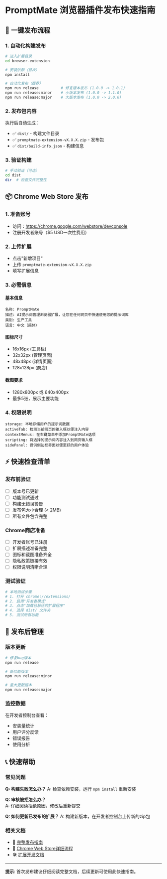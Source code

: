# PromptMate 浏览器插件发布快速指南

## 🚀 一键发布流程

### 1. 自动化构建发布

```bash
# 进入扩展目录
cd browser-extension

# 安装依赖（首次）
npm install

# 自动化发布（推荐）
npm run release          # 修复版本发布 (1.0.0 -> 1.0.1)
npm run release:minor    # 小版本发布 (1.0.0 -> 1.1.0)  
npm run release:major    # 大版本发布 (1.0.0 -> 2.0.0)
```

### 2. 发布包内容

执行后自动生成：
- ✅ `dist/` - 构建文件目录
- ✅ `promptmate-extension-vX.X.X.zip` - 发布包
- ✅ `dist/build-info.json` - 构建信息

### 3. 验证构建

```bash
# 手动验证（可选）
cd dist
dir  # 检查文件完整性
```

## 📦 Chrome Web Store 发布

### 1. 准备账号
- 访问：https://chrome.google.com/webstore/devconsole
- 注册开发者账号（$5 USD一次性费用）

### 2. 上传扩展
- 点击"新增项目"
- 上传 `promptmate-extension-vX.X.X.zip`
- 填写扩展信息

### 3. 必需信息

#### 基本信息
```
名称: PromptMate
描述: AI提示词管理浏览器扩展，让您在任何网页中快速使用您的提示词库
类别: 生产工具
语言: 中文（简体）
```

#### 图标尺寸
- 16x16px (工具栏)
- 32x32px (管理页面)  
- 48x48px (详情页面)
- 128x128px (商店)

#### 截图要求
- 1280x800px 或 640x400px
- 最多5张，展示主要功能

### 4. 权限说明
```
storage: 本地存储用户的提示词数据
activeTab: 检测当前网页的输入框以便注入内容
contextMenus: 在右键菜单中添加PromptMate选项
scripting: 将选择的提示词内容注入到网页输入框
sidePanel: 提供侧边栏界面以便更好的用户体验
```

## ⚡ 快速检查清单

### 发布前验证
- [ ] 版本号已更新
- [ ] 功能测试通过
- [ ] 构建无错误警告
- [ ] 发布包大小合理 (< 2MB)
- [ ] 所有文件包含完整

### Chrome商店准备
- [ ] 开发者账号已注册
- [ ] 扩展描述准备完整
- [ ] 图标和截图准备齐全
- [ ] 隐私政策链接有效
- [ ] 权限说明清晰合理

### 测试验证
```bash
# 本地测试步骤
# 1. 打开 chrome://extensions/
# 2. 启用"开发者模式"
# 3. 点击"加载已解压的扩展程序"
# 4. 选择 dist/ 文件夹
# 5. 测试所有功能
```

## 🎯 发布后管理

### 版本更新
```bash
# 修复bug版本
npm run release

# 新功能版本
npm run release:minor

# 重大更新版本  
npm run release:major
```

### 监控数据
在开发者控制台查看：
- 安装量统计
- 用户评分反馈
- 错误报告
- 使用分析

## 📞 快速帮助

### 常见问题
**Q: 构建失败怎么办？**
A: 检查依赖安装，运行 `npm install` 重新安装

**Q: 审核被拒怎么办？**  
A: 仔细阅读拒绝原因，修改后重新提交

**Q: 如何更新已发布的扩展？**
A: 构建新版本，在开发者控制台上传新的zip包

### 相关文档
- 📖 [完整发布指南](./浏览器插件打包发布指南.md)
- 🏪 [Chrome Web Store详细流程](../browser-extension/scripts/chrome-web-store.md)
- 🛠 [扩展开发文档](../browser-extension/README.md)

---

**提示**: 首次发布建议仔细阅读完整文档，后续更新可使用此快速指南。
